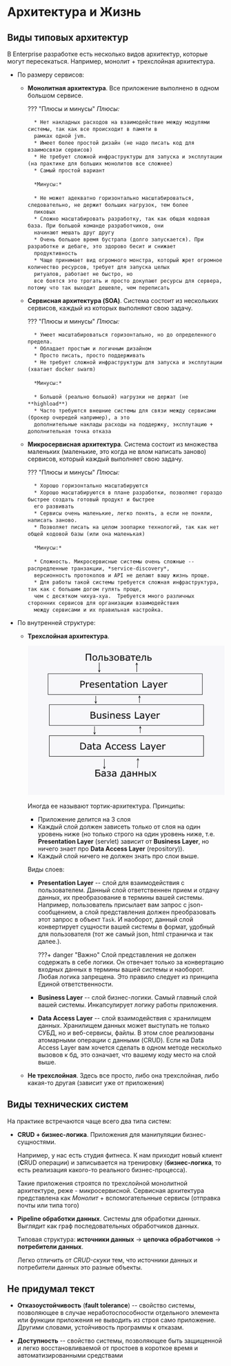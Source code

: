 # Архитектура и Жизнь

## Виды типовых архитектур

В Enterprise разработке есть несколько видов архитектур, которые могут пересекаться. Например, монолит + трехслойная 
архитектура.

* По размеру сервисов:
    * **Монолитная архитектура**. Все приложение выполнено в одном большом сервисе.
        
        ??? "Плюсы и минусы"
            *Плюсы:* 
            
            * Нет накладных расходов на взаимодействие между модулями системы, так как все происходит в памяти в
            рамках одной jvm. 
            * Имеет более простой дизайн (не надо писать код для взаимосвязи сервисов) 
            * Не требует сложной инфраструктуры для запуска и эксплутации (на практике для больших монолитов все сложнее)  
            * Самый простой вариант
            
            *Минусы:*
            
            * Не может адекватно горизонтально масштабироваться, следовательно, не держит больших нагрузок, тем более 
            пиковых
            * Сложно масштабировать разработку, так как общая кодовая база. При большой команде разработчиков, они
            начинают мешать друг другу
            * Очень большое время бустрапа (долго запускается). При разработке и дебаге, это здорово бесит и снижает
            продуктивность
            * Чаще принимает вид огромного монстра, который жрет огромное количество ресурсов, требует для запуска целых
            ритуалов, работает не быстро, но 
            все боятся это трогать и просто докупают ресурсы для сервера, потому что так выходит дешевле, чем переписать
   
    * **Сервисная архитектура (SOA)**. Система состоит из нескольких сервисов, каждый из которых выполняют 
    свою задачу.
    
        ??? "Плюсы и минусы"
            *Плюсы:*
            
            * Умеет масштабироваться горизонтально, но до определенного предела.
            * Обладает простым и логичным дизайном
            * Просто писать, просто поддерживать
            * Не требует сложной инфраструктуры для запуска и эксплутации (хватает docker swarm)
            
            *Минусы:*
            
            * Большой (реально большой) нагрузки не держат (не **highload**)  
            * Часто требуются внешние системы для связи между сервисами (брокер очередей например), а это 
            дополнительные наклады расходы на поддержку, эксплутацию + дополнительная точка отказа
    
    * **Микросервисная архитектура**. Система состоит из множества маленьких (маленькие, это когда не влом написать
    заново) сервисов, который каждый выполняет  свою задачу.
    
        ??? "Плюсы и минусы"
            *Плюсы:*
            
            * Хорошо горизонтально масштабируются
            * Хорошо масштабируются в плане разработки, позволяют гораздо быстрее создать готовый продукт и быстрее
            его развивать
            * Сервисы очень маленькие, легко понять, а если не поняли, написать заново.     
            * Позволяет писать на целом зоопарке технологий, так как нет общей кодовой базы (или она маленькая) 
            
            *Минусы:* 
            
            * Сложность. Микросервисные системы очень сложные -- распредленные транзакции, *service-discovery*, 
            версионность протоколов и API не делают вашу жизнь проще.
            * Для работы такой системы требуется сложная инфраструктура, так как с большим догом гулять проще,
            чем с десятком чихуа-хуа.  Требуется много различных сторонних сервисов для организации взаимодействия
            между сервисами и их правильная настройка. 

* По внутренней структуре:
    * **Трехслойная архитектура**.
    
        ![3layer](img/arch_pr2.png)
        
        Иногда ее называют тортик-архитектура. Принципы:
        
        * Приложение делится на 3 слоя
        * Каждый слой должен зависеть только от слоя на один уровень ниже (но только строго на один уровень ниже, т.е. 
        **Presentation Layer** (servlet) зависит от **Business Layer**, но ничего знает про **Data Access Layer** (repository)).
        * Каждый слой ничего не должен знать про слои выше.
        
        Виды слоев: 
        
        * **Presentation Layer** -- слой для взаимодействия с пользователем. Данный слой ответственнен прием и отдачу данных,
        их преобразование в термины вашей системы. Например, пользователь присылает вам запрос с json-сообщением, а слой 
        представления должен преобразовать этот запрос в объект `Task`. И наоборот, данный слой конвертирует сущности вашей
        системы в формат, удобный для пользователя (тот же самый json, html страничка и так далее.). 
        
            ???+ danger "Важно"
                Слой представления не должен содержать в себе логики. Он отвечает только за конвертацию входных данных в термины
                вашей системы и наоборот. Любая логика запрещена. Это правило следует из принципа Единой ответственности.
        
        * **Business Layer** -- слой бизнес-логики. Самый главный слой вашей системы. Инкапсулирует логику работы приложения. 
        
        * **Data Access Layer** -- слой взаимодействия с хранилищем данных. Хранилищем данных может выступать не только СУБД,
        но и веб-сервисы, файлы. В этом слое реализованы атомарными операции с данными (CRUD). Если на Data Access Layer вам
        хочется сделать в одном методе несколько вызовов к бд, это означает, что вашему коду место на слой выше.         
    
    * **Не трехслойная**. Здесь все просто, либо она трехслойная, либо какая-то другая (зависит уже от приложения)        

## Виды технических систем

На практике встречаются чаще всего два типа систем:

* **CRUD + бизнес-логика**. Приложения для манипуляции бизнес-сущностями. 

    Например, у нас есть студия фитнеса. К нам приходит новый клиент (**C**RUD операции) и записывается на тренировку
    (**бизнес-логика**, то есть реализация какого-то реального бизнес-процесса).
    
    Такие приложения строятся по трехслойной монолитной архитектуре, реже - микросервисной. Сервисная архитектура 
    представлена как *Монолит* + вспомогательнные сервисы (отправка почты или типа того)
    
* **Pipeline обработки данных**. Системы для обработки данных. Выглядит как граф последовательных обработчиков данных.
    
    Типовая структура: **источники данных** -> **цепочка обработчиков** -> **потребители данных**.
    
    Легко отличить от *CRUD-скуки* тем, что источники данных и потребители данных это разные объекты.      

## Не придумал текст

* **Отказоустойчивость** (**fault tolerance**) -- свойство системы, позволяющее в случае неработоспособности отдельного 
элемента или функции приложения не выводить из строя само приложение. Другими словами, устойчивость программы к отказам.
 
* **Доступность** -- свойство системы, позволяющее быть защищенной и легко восстановливаемой от простоев в короткое
время и автоматизированными средствами

